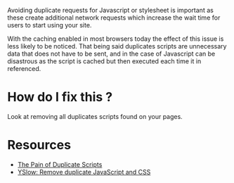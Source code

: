 Avoiding duplicate requests for Javascript or stylesheet is important as these create additional network requests which increase the wait time for users to start using your site.

With the caching enabled in most browsers today the effect of this issue is less likely to be noticed. That being said duplicates scripts are unnecessary data that does not have to be sent, and in the case of Javascript can be disastrous as the script is cached but then executed each time it in referenced.

# How do I fix this ?

Look at removing all duplicates scripts found on your pages.

# Resources

* [The Pain of Duplicate Scripts](http://calendar.perfplanet.com/2014/the-pain-of-duplicate-scripts/)
* [YSlow: Remove duplicate JavaScript and CSS](https://gtmetrix.com/remove-duplicate-javascript-and-css.html)
